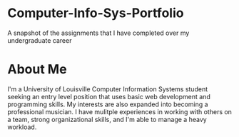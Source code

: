 # Computer-Info-Sys-Portfolio
A snapshot of the assignments that I have completed over my undergraduate career

# About Me
I'm a University of Louisville Computer Information Systems student seeking an entry level position that uses basic web development and programming skills. My interests are also expanded into becoming a professional musician. I have mulitple experiences in working with others on a team, strong organizational skills, and I'm able to manage a heavy workload. 
